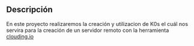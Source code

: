 ## Descripción
En este proyecto realizaremos la creación y utilizacion de K0s el cuál nos servira para la creación de un servidor remoto con la herramienta [clouding.io](https://clouding.io/)
